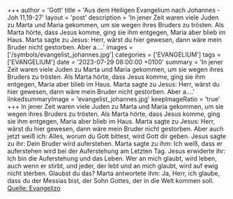 +++
author = 'Gott'
title = 'Aus dem Heiligen Evangelium nach Johannes - Joh 11,19-27'
layout = 'post'
description = 'In jener Zeit waren viele Juden zu Marta und Maria gekommen, um sie wegen ihres Bruders zu trösten. Als Marta hörte, dass Jesus komme, ging sie ihm entgegen, Maria aber blieb im Haus. Marta sagte zu Jesus: Herr, wärst du hier gewesen, dann wäre mein Bruder nicht gestorben. Aber a....'
images = ['/symbols/evangelist_johannes.jpg']
categories = ['EVANGELIUM']
tags = ['EVANGELIUM']
date = '2023-07-29 08:00:00 +0100'
summary = 'In jener Zeit waren viele Juden zu Marta und Maria gekommen, um sie wegen ihres Bruders zu trösten. Als Marta hörte, dass Jesus komme, ging sie ihm entgegen, Maria aber blieb im Haus. Marta sagte zu Jesus: Herr, wärst du hier gewesen, dann wäre mein Bruder nicht gestorben. Aber a....'
linkedsummaryImage = 'evangelist_johannes.jpg'
keepImageRatio = 'true'
+++
In jener Zeit waren viele Juden zu Marta und Maria gekommen, um sie wegen ihres Bruders zu trösten.
Als Marta hörte, dass Jesus komme, ging sie ihm entgegen, Maria aber blieb im Haus.
Marta sagte zu Jesus: Herr, wärst du hier gewesen, dann wäre mein Bruder nicht gestorben.
Aber auch jetzt weiß ich: Alles, worum du Gott bittest, wird Gott dir geben.<!--more-->
Jesus sagte zu ihr: Dein Bruder wird auferstehen.
Marta sagte zu ihm: Ich weiß, dass er auferstehen wird bei der Auferstehung am Letzten Tag.
Jesus erwiderte ihr: Ich bin die Auferstehung und das Leben. Wer an mich glaubt, wird leben, auch wenn er stirbt,
und jeder, der lebt und an mich glaubt, wird auf ewig nicht sterben. Glaubst du das?
Marta antwortete ihm: Ja, Herr, ich glaube, dass du der Messias bist, der Sohn Gottes, der in die Welt kommen soll.<br> [Quelle: Evangelizo](https://evangeliumtagfuertag.org/DE/gospel)
